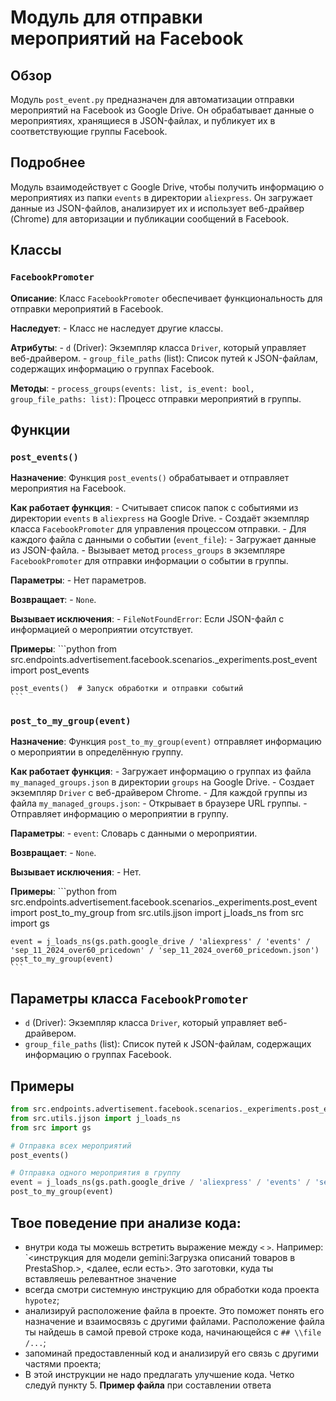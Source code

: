 # Модуль для отправки мероприятий на Facebook

## Обзор

Модуль `post_event.py` предназначен для автоматизации отправки мероприятий на Facebook из Google Drive. Он обрабатывает данные о мероприятиях, хранящиеся в JSON-файлах, и публикует их в соответствующие группы Facebook.

## Подробнее

Модуль взаимодействует с Google Drive, чтобы получить информацию о мероприятиях из папки `events` в директории `aliexpress`.  Он загружает данные из JSON-файлов, анализирует их и использует веб-драйвер (Chrome) для авторизации и публикации сообщений в Facebook.

## Классы

### `FacebookPromoter`

**Описание**: Класс `FacebookPromoter` обеспечивает функциональность для отправки мероприятий в Facebook.

**Наследует**: 
    - Класс не наследует другие классы.

**Атрибуты**:
    - `d` (Driver): Экземпляр класса `Driver`, который управляет веб-драйвером. 
    - `group_file_paths` (list): Список путей к JSON-файлам, содержащих информацию о группах Facebook.

**Методы**:
    - `process_groups(events: list, is_event: bool, group_file_paths: list)`: Процесс отправки мероприятий в группы.

## Функции

### `post_events()`

**Назначение**: Функция `post_events()` обрабатывает и отправляет мероприятия на Facebook.

**Как работает функция**:
    - Считывает список папок с событиями из директории `events` в `aliexpress` на Google Drive.
    - Создаёт экземпляр класса `FacebookPromoter` для управления процессом отправки.
    - Для каждого файла с данными о событии (`event_file`):
        - Загружает данные из JSON-файла.
        - Вызывает метод `process_groups` в экземпляре `FacebookPromoter` для отправки информации о событии в группы.

**Параметры**:
    - Нет параметров.

**Возвращает**:
    - `None`.

**Вызывает исключения**:
    - `FileNotFoundError`: Если JSON-файл с информацией о мероприятии отсутствует.

**Примеры**:
    ```python
    from src.endpoints.advertisement.facebook.scenarios._experiments.post_event import post_events

    post_events()  # Запуск обработки и отправки событий
    ```

### `post_to_my_group(event)`

**Назначение**: Функция `post_to_my_group(event)` отправляет информацию о мероприятии в определённую группу.

**Как работает функция**:
    - Загружает информацию о группах из файла `my_managed_groups.json` в директории `groups` на Google Drive.
    - Создает экземпляр `Driver` с веб-драйвером Chrome.
    - Для каждой группы из файла `my_managed_groups.json`:
        - Открывает в браузере URL группы.
        - Отправляет информацию о мероприятии в группу.

**Параметры**:
    - `event`: Словарь с данными о мероприятии.

**Возвращает**:
    - `None`.

**Вызывает исключения**:
    - Нет.

**Примеры**:
    ```python
    from src.endpoints.advertisement.facebook.scenarios._experiments.post_event import post_to_my_group
    from src.utils.jjson import j_loads_ns
    from src import gs

    event = j_loads_ns(gs.path.google_drive / 'aliexpress' / 'events' / 'sep_11_2024_over60_pricedown' / 'sep_11_2024_over60_pricedown.json')
    post_to_my_group(event)
    ```


## Параметры класса `FacebookPromoter`

- `d` (Driver): Экземпляр класса `Driver`, который управляет веб-драйвером. 
- `group_file_paths` (list): Список путей к JSON-файлам, содержащих информацию о группах Facebook.


## Примеры

```python
from src.endpoints.advertisement.facebook.scenarios._experiments.post_event import post_events, post_to_my_group
from src.utils.jjson import j_loads_ns
from src import gs

# Отправка всех мероприятий
post_events()

# Отправка одного мероприятия в группу
event = j_loads_ns(gs.path.google_drive / 'aliexpress' / 'events' / 'sep_11_2024_over60_pricedown' / 'sep_11_2024_over60_pricedown.json')
post_to_my_group(event)
```

## Твое поведение при анализе кода:

- внутри кода ты можешь встретить выражение между `<` `>`. Например: `<инструкция для модели gemini:Загрузка описаний товаров в PrestaShop.>, <далее, если есть>. Это заготовки, куда ты вставляешь релевантное значение
- всегда смотри системную инструкцию для обработки кода проекта `hypotez`;
- анализируй расположение файла в проекте. Это поможет понять его назначение и взаимосвязь с другими файлами. Расположение файла ты найдешь в самой превой строке кода, начинающейся с `## \\file /...`;
- запоминай предоставленный код и анализируй его связь с другими частями проекта;
- В этой инструкции не надо предлагать улучшение кода. Четко следуй пункту 5. **Пример файла** при составлении ответа